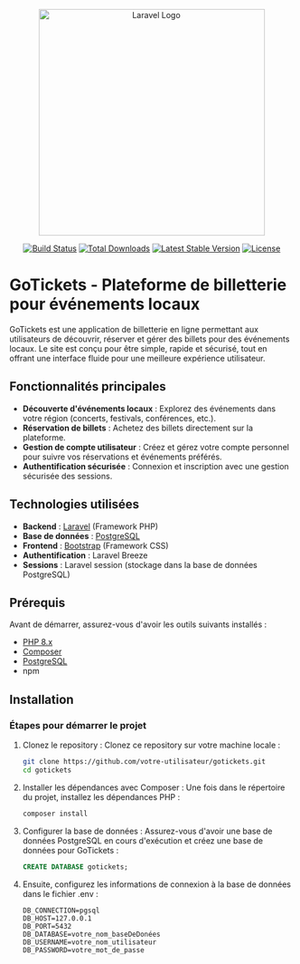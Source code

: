 <p align="center"><a href="https://laravel.com" target="_blank"><img src="https://raw.githubusercontent.com/laravel/art/master/logo-lockup/5%20SVG/2%20CMYK/1%20Full%20Color/laravel-logolockup-cmyk-red.svg" width="400" alt="Laravel Logo"></a></p>

<p align="center">
<a href="https://github.com/laravel/framework/actions"><img src="https://github.com/laravel/framework/workflows/tests/badge.svg" alt="Build Status"></a>
<a href="https://packagist.org/packages/laravel/framework"><img src="https://img.shields.io/packagist/dt/laravel/framework" alt="Total Downloads"></a>
<a href="https://packagist.org/packages/laravel/framework"><img src="https://img.shields.io/packagist/v/laravel/framework" alt="Latest Stable Version"></a>
<a href="https://packagist.org/packages/laravel/framework"><img src="https://img.shields.io/packagist/l/laravel/framework" alt="License"></a>
</p>

# GoTickets - Plateforme de billetterie pour événements locaux

GoTickets est une application de billetterie en ligne permettant aux utilisateurs de découvrir, réserver et gérer des billets pour des événements locaux. Le site est conçu pour être simple, rapide et sécurisé, tout en offrant une interface fluide pour une meilleure expérience utilisateur.

## Fonctionnalités principales
- **Découverte d'événements locaux** : Explorez des événements dans votre région (concerts, festivals, conférences, etc.).
- **Réservation de billets** : Achetez des billets directement sur la plateforme.
- **Gestion de compte utilisateur** : Créez et gérez votre compte personnel pour suivre vos réservations et événements préférés.
- **Authentification sécurisée** : Connexion et inscription avec une gestion sécurisée des sessions.


## Technologies utilisées
- **Backend** : [Laravel](https://laravel.com/) (Framework PHP)
- **Base de données** : [PostgreSQL](https://www.postgresql.org/)
- **Frontend** : [Bootstrap](https://getbootstrap.com/) (Framework CSS)
- **Authentification** : Laravel Breeze
- **Sessions** : Laravel session (stockage dans la base de données PostgreSQL)


## Prérequis

Avant de démarrer, assurez-vous d'avoir les outils suivants installés :

- [PHP 8.x](https://www.php.net/)
- [Composer](https://getcomposer.org/)
- [PostgreSQL](https://www.postgresql.org/)
- npm


## Installation

### Étapes pour démarrer le projet

1. Clonez le repository :
   Clonez ce repository sur votre machine locale :
   
   ```bash
   git clone https://github.com/votre-utilisateur/gotickets.git
   cd gotickets

2. Installer les dépendances avec Composer :
   Une fois dans le répertoire du projet, installez les dépendances PHP :

   ```bash
   composer install
   
3. Configurer la base de données :
   Assurez-vous d'avoir une base de données PostgreSQL en cours d'exécution et créez une base de données pour GoTickets :

   ```sql
   CREATE DATABASE gotickets;

4. Ensuite, configurez les informations de connexion à la base de données dans le fichier .env :

   ```dotenv
   DB_CONNECTION=pgsql
   DB_HOST=127.0.0.1
   DB_PORT=5432
   DB_DATABASE=votre_nom_baseDeDonées
   DB_USERNAME=votre_nom_utilisateur
   DB_PASSWORD=votre_mot_de_passe

